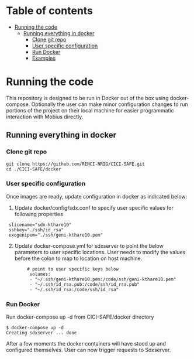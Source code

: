# Table of contents

 - [Running the code](#run1)
   - [Running everything in docker](#run2)
     - [Clone git repo](#clone)
     - [User specific configuration](#config)
     - [Run Docker](#docker)
     - [Examples](#examples)
 
# <a name="run1"></a>Running the code
This repository is designed to be run in Docker out of the box using docker-compose. Optionally the user can make minor configuration changes to run portions of the project on their local machine for easier programmatic interaction with Mobius directly.

## <a name="run2"></a>Running everything in docker
### <a name="clone"></a>Clone git repo
```
git clone https://github.com/RENCI-NRIG/CICI-SAFE.git
cd ./CICI-SAFE/docker
```
### <a name="config"></a>User specific configuration
Once images are ready, update configuration in docker as indicated below:
1. Update docker/config/sdx.conf to specify user specific values for following properties
```
 slicename="sdx-kthare10"
 sshkey="./ssh/id_rsa"
 exogenipem="./ssh/geni-kthare10.pem"
```
2. Update docker-compose.yml for sdxserver to point the below parameters to user specific locations. User needs to modify the values before the colon to map to location on host machine.
```
        # point to user specific keys below
         volumes:
         - "~/.ssh/geni-kthare10.pem:/code/ssh/geni-kthare10.pem"
         - "~/.ssh/id_rsa.pub:/code/ssh/id_rsa.pub"
         - "~/.ssh/id_rsa:/code/ssh/id_rsa"
```
### <a name="run3"></a>Run Docker
Run docker-compose up -d from CICI-SAFE/docker directory

```
$ docker-compose up -d
Creating sdxserver ... done
```
After a few moments the docker containers will have stood up and configured themselves. User can now trigger requests to Sdxserver. 
